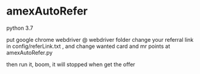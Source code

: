 # amexAutoRefer

python 3.7

put google chrome  webdriver @ webdriver folder
change your referral link in config/referLink.txt
, and change wanted card and mr points at amexAutoRefer.py

then run it, boom, it will stopped when get the offer
